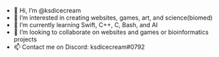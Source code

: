 - 👋 Hi, I’m @ksdicecream
- 👀 I’m interested in creating websites, games, art, and science(biomed)
- 🌱 I’m currently learning Swift, C++, C, Bash, and AI
- 💞️ I’m looking to collaborate on websites and games or bioinformatics projects
- 📫 Contact me on Discord: ksdicecream#0792

<!---
ksdicecream/ksdicecream is a ✨ special ✨ repository because its `README.md` (this file) appears on your GitHub profile.
You can click the Preview link to take a look at your changes.
--->
